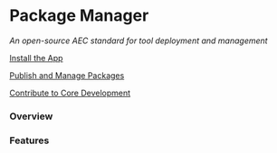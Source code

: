 # Package Manager

_An open-source AEC standard for tool deployment and management_

[Install the App](installation.md)

[Publish and Manage Packages](package-management.md)

[Contribute to Core Development](core-development.md)

### Overview

### Features
